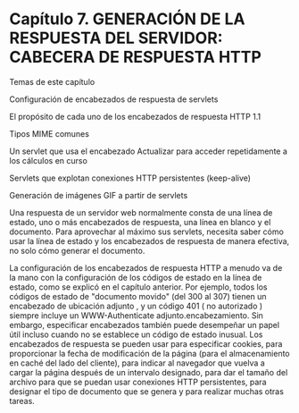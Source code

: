 # Capítulo 7. GENERACIÓN DE LA RESPUESTA DEL SERVIDOR: CABECERA DE RESPUESTA HTTP
Temas de este capítulo

Configuración de encabezados de respuesta de servlets

El propósito de cada uno de los encabezados de respuesta HTTP 1.1

Tipos MIME comunes

Un servlet que usa el encabezado Actualizar para acceder repetidamente a los cálculos en curso

Servlets que explotan conexiones HTTP persistentes (keep-alive)

Generación de imágenes GIF a partir de servlets

Una respuesta de un servidor web normalmente consta de una línea de estado, uno o más encabezados de respuesta, una línea en blanco y el documento. Para aprovechar al máximo sus servlets, necesita saber cómo usar la línea de estado y los encabezados de respuesta de manera efectiva, no solo cómo generar el documento.

La configuración de los encabezados de respuesta HTTP a menudo va de la mano con la configuración de los códigos de estado en la línea de estado, como se explicó en el capítulo anterior. Por ejemplo, todos los códigos de estado de "documento movido" (del 300 al 307) tienen un encabezado de ubicación adjunto , y un código 401 ( no autorizado ) siempre incluye un WWW-Authenticate adjunto.encabezamiento. Sin embargo, especificar encabezados también puede desempeñar un papel útil incluso cuando no se establece un código de estado inusual. Los encabezados de respuesta se pueden usar para especificar cookies, para proporcionar la fecha de modificación de la página (para el almacenamiento en caché del lado del cliente), para indicar al navegador que vuelva a cargar la página después de un intervalo designado, para dar el tamaño del archivo para que se puedan usar conexiones HTTP persistentes, para designar el tipo de documento que se genera y para realizar muchas otras tareas.
